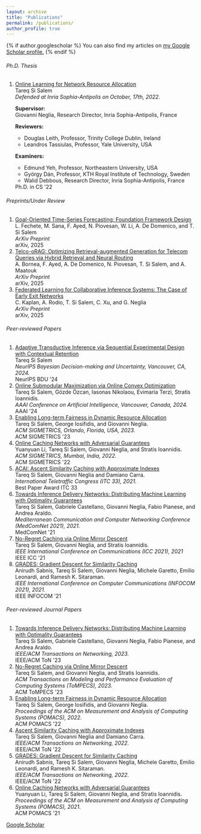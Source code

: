 ```yaml
---
layout: archive
title: "Publications"
permalink: /publications/
author_profile: true
---
```


{% if author.googlescholar %}
  You can also find my articles on <u><a href="{{author.googlescholar}}">my Google Scholar profile</a>.</u>
{% endif %}


<aside markdown="1">
<link href="https://cdn.jsdelivr.net/npm/bootstrap@5.2.3/dist/css/bootstrap.min.css" rel="stylesheet" integrity="sha384-rbsA2VBKQhggwzxH7pPCaAqO46MgnOM80zW1RWuH61DGLwZJEdK2Kadq2F9CUG65" crossorigin="anonymous">
<h6>Ph.D. Thesis</h6>
<ol class="list-group list-group-numbered " >

<li class="list-group-item d-flex justify-content-between align-items-start">
         <div class="ms-2 me-auto">
      <a class="link-dark" href="https://theses.hal.science/tel-03885484/document">Online Learning for Network Resource Allocation</a> <br>
Tareq Si Salem<br><i>
            Defended at Inria Sophia-Antipolis on October, 17th, 2022.</i>
           <div class="ms-2 me-auto">
  <p class="pb-0"><strong>Supervisor:</strong><br>Giovanni Neglia, Research Director, Inria Sophia-Antipolis, France</p>
  <p class="pb-0"><strong>Reviewers:</strong></p>
  <ul>
    <li>Douglas Leith, Professor, Trinity College Dublin, Ireland</li>
    <li>Leandros Tassiulas, Professor, Yale University, USA</li>
  </ul>
  <p class="pb-0"><strong>Examiners:</strong></p>
  <ul>
    <li>Edmund Yeh, Professor, Northeastern University, USA</li>
    <li>György Dán, Professor, KTH Royal Institute of Technology, Sweden</li>
    <li>Walid Debbous, Research Director, Inria Sophia-Antipolis, France</li>
  </ul>
</div>
         </div>
    <span class="badge bg-dark">Ph.D. in CS '22</span>
  </li>
</ol>
<h6>Preprints/Under Review</h6>
<ol class="list-group list-group-numbered">
<li class="list-group-item d-flex justify-content-between align-items-start">
         <div class="ms-2 me-auto">
     <a class="link-dark" href="https://arxiv.org/pdf/2504.17493">Goal-Oriented Time-Series Forecasting: Foundation Framework Design</a> <br>
L. Fechete, M. Sana, F. Ayed, N. Piovesan, W. Li, A. De Domenico, and T. Si Salem <br><i>
            ArXiv Preprint</i>
         </div>
    <span class="badge bg-dark">arXiv, 2025</span>
  </li>
  <li class="list-group-item d-flex justify-content-between align-items-start">
         <div class="ms-2 me-auto">
     <a class="link-dark" href="https://arxiv.org/pdf/2505.11856">Telco-oRAG: Optimizing Retrieval-augmented Generation for Telecom Queries via Hybrid Retrieval and Neural Routing</a> <br>
A. Bornea, F. Ayed, A. De Domenico, N. Piovesan, T. Si Salem, and A. Maatouk<br><i>
            ArXiv Preprint</i>
         </div>
    <span class="badge bg-dark">arXiv, 2025</span>
  </li>
<li class="list-group-item d-flex justify-content-between align-items-start">
         <div class="ms-2 me-auto">
     <a class="link-dark" href="https://arxiv.org/pdf/2405.04249">Federated Learning for Collaborative Inference Systems: The Case of Early Exit Networks</a> <br>
C. Kaplan, A. Rodio, T. Si Salem, C. Xu, and G. Neglia <br><i>
            ArXiv Preprint</i>
         </div>
    <span class="badge bg-dark">arXiv, 2025</span>
  </li>
</ol>
<h6>Peer-reviewed Papers</h6>
<ol class="list-group list-group-numbered">

<li class="list-group-item d-flex justify-content-between align-items-start">
         <div class="ms-2 me-auto">
     <a class="link-dark" href="https://openreview.net/pdf?id=PGvVf2h2Yb">Adaptive Transductive Inference via Sequential Experimental Design with Contextual Retention</a> <br>
Tareq Si Salem<br><i>
            NeurIPS Bayesian Decision-making and Uncertainty, Vancouver, CA, 2024.</i>
         </div>
    <span class="badge bg-dark">NeurIPS BDU '24</span>
  </li>
  
<li class="list-group-item d-flex justify-content-between align-items-start">
         <div class="ms-2 me-auto">
     <a class="link-dark" href="https://arxiv.org/abs/2309.04339">Online Submodular Maximization via Online Convex Optimization</a> <br>
Tareq Si Salem, Gözde Özcan, Iasonas Nikolaou, Evimaria Terzi, Stratis Ioannidis. <br><i>
            AAAI Conference on Artificial Intelligence, Vancouver, Canada, 2024.</i>
         </div>
    <span class="badge bg-dark">AAAI '24</span>
  </li>


<li class="list-group-item d-flex justify-content-between align-items-start">
         <div class="ms-2 me-auto">
     <a class="link-dark" href="https://arxiv.org/pdf/2208.05898.pdf">Enabling Long-term Fairness in Dynamic Resource Allocation</a> <br>
Tareq Si Salem, George Iosifidis‬, and Giovanni Neglia. <br><i>
            ACM SIGMETRICS, Orlando, Florida, USA, 2023.</i>
         </div>
    <span class="badge bg-dark">ACM SIGMETRICS '23</span>
  </li>

<li class="list-group-item d-flex justify-content-between align-items-start">
         <div class="ms-2 me-auto">
      <a class="link-dark" href="https://ece.northeastern.edu/fac-ece/ioannidis/static/pdf/2022/C_Li_Online_Cache_Sigmetrics_2022.pdf">Online Caching Networks with Adversarial Guarantees</a> <br>
Yuanyuan Li, Tareq Si Salem, Giovanni Neglia, and Stratis Ioannidis. <br><i>
            ACM SIGMETRICS, Mumbai, India, 2022.</i>
         </div>
    <span class="badge bg-dark">ACM SIGMETRICS '22</span>
  </li>      
        
<li class="list-group-item d-flex justify-content-between align-items-start">
         <div class="ms-2 me-auto">
      <a class="link-dark" href="https://hal.archives-ouvertes.fr/hal-03376175/document">AÇAI: Ascent Similarity Caching with Approximate Indexes</a> <br>
Tareq Si Salem, Giovanni Neglia and Damiano Carra. <br><i>
            International Teletraffic Congress (ITC 33), 2021. </i>
         </div>
    <span class="badge bg-success me-1"> <i class="fas fa-award"></i> Best Paper Award</span>
    <span class="badge bg-dark">ITC 33</span>
  </li>           
     
<li class="list-group-item d-flex justify-content-between align-items-start">
         <div class="ms-2 me-auto">
      <a class="link-dark" href="https://hal.archives-ouvertes.fr/hal-03376168/document">Towards Inference Delivery Networks: Distributing Machine Learning with Optimality Guarantees</a> <br>
Tareq Si Salem, Gabriele Castellano, Giovanni Neglia, Fabio Pianese, and Andrea Araldo.<br><i>
Mediterranean Communication and Computer Networking Conference (MedComNet 2021), 2021. </i>
         </div>
    <span class="badge bg-dark">MedComNet '21</span>
  </li>      
<li class="list-group-item d-flex justify-content-between align-items-start">
         <div class="ms-2 me-auto">
      <a class="link-dark" href="https://hal.archives-ouvertes.fr/hal-03376156/document">No-Regret Caching via Online Mirror Descent</a> <br>
Tareq Si Salem, Giovanni Neglia, and Stratis Ioannidis.<br><i>
IEEE International Conference on Communications (ICC 2021), 2021</i>
         </div>
    <span class="badge bg-dark">IEEE ICC '21</span>
  </li>
<li class="list-group-item d-flex justify-content-between align-items-start">
         <div class="ms-2 me-auto">
      <a class="link-dark" href="https://hal.archives-ouvertes.fr/hal-03484133/document">GRADES: Gradient Descent for Similarity Caching</a> <br>
Anirudh Sabnis, Tareq Si Salem, Giovanni Neglia, Michele Garetto, Emilio Leonardi, and Ramesh K. Sitaraman.<br><i>
IEEE International Conference on Computer Communications (INFOCOM 2021),  2021.</i>
         </div>
    <span class="badge bg-dark">IEEE INFOCOM '21</span>
  </li>   
</ol>
<h6>Peer-reviewed Journal Papers</h6>
<ol class="list-group list-group-numbered " >
<li class="list-group-item d-flex justify-content-between align-items-start">
         <div class="ms-2 me-auto">
      <a class="link-dark" href="https://arxiv.org/pdf/2105.02510.pdf">Towards Inference Delivery Networks: Distributing Machine Learning with Optimality Guarantees</a> <br>
Tareq Si Salem, Gabriele Castellano, Giovanni Neglia, Fabio Pianese, and Andrea Araldo.<br><i>
IEEE/ACM Transactions on Networking, 2023.  </i>
         </div>
 <span class="badge bg-dark">IEEE/ACM ToN '23</span>
</li>
<li class="list-group-item d-flex justify-content-between align-items-start">
         <div class="ms-2 me-auto">
      <a class="link-dark" href="https://arxiv.org/pdf/2101.12588.pdf">No-Regret Caching via Online Mirror Descent</a> <br>
Tareq Si Salem‬, and Giovanni Neglia, and Stratis Ioannidis. <br><i>
            ACM Transactions on Modeling and Performance Evaluation of Computing Systems (ToMPECS), 2023.</i>
         </div>
    <span class="badge bg-dark">ACM ToMPECS '23</span>
  </li>
<li class="list-group-item d-flex justify-content-between align-items-start">
         <div class="ms-2 me-auto">
      <a class="link-dark" href="https://arxiv.org/pdf/2208.05898.pdf">Enabling Long-term Fairness in Dynamic Resource Allocation</a> <br>
Tareq Si Salem, George Iosifidis‬, and Giovanni Neglia. <br><i>
            Proceedings of the ACM on Measurement and Analysis of Computing Systems (POMACS), 2022.</i>
         </div>
    <span class="badge bg-dark">ACM POMACS '22</span>
  </li>

<li class="list-group-item d-flex justify-content-between align-items-start">
<div class="ms-2 me-auto">
<a class="link-dark" href="https://arxiv.org/pdf/2107.00957.pdf">Ascent Similarity Caching with Approximate Indexes</a> <br>
Tareq Si Salem, Giovanni Neglia and Damiano Carra.<br><i>
          IEEE/ACM Transactions on Networking, 2022.  </i>
         </div>
<span class="badge bg-dark">IEEE/ACM ToN '22</span>
  </li>
    
<li class="list-group-item d-flex justify-content-between align-items-start">
         <div class="ms-2 me-auto">
      <a class="link-dark" href="https://ieeexplore.ieee.org/document/9828494">GRADES: Gradient Descent for Similarity Caching</a> <br>Anirudh Sabnis, Tareq Si Salem, Giovanni Neglia, Michele Garetto, Emilio Leonardi, and Ramesh K. Sitaraman.<br><i>
          IEEE/ACM Transactions on Networking, 2022.  </i>
         </div>
    <span class="badge bg-dark">IEEE/ACM ToN '22</span>
  </li>
    
<li class="list-group-item d-flex justify-content-between align-items-start">
         <div class="ms-2 me-auto">
      <a class="link-dark" href="https://ece.northeastern.edu/fac-ece/ioannidis/static/pdf/2022/C_Li_Online_Cache_Sigmetrics_2022.pdf">Online Caching Networks with Adversarial Guarantees</a> <br>Yuanyuan Li, Tareq Si Salem, Giovanni Neglia, and Stratis Ioannidis.<br><i>
         Proceedings of the ACM on Measurement and Analysis of Computing Systems (POMACS), 2021. </i>
         </div>
    <span class="badge bg-dark">ACM POMACS '21</span>
  </li>
</ol>    

<!-- <ol class="list-group list-group-numbered">
<li class="list-group-item d-flex justify-content-between align-items-start">
         <div class="ms-2 me-auto">
      <a class="link-dark" href="https://arxiv.org/pdf/2105.02510.pdf">Towards Inference Delivery Networks: Distributing Machine Learning with Optimality Guarantees</a> <br>
Tareq Si Salem, Gabriele Castellano, Giovanni Neglia, Fabio Pianese, and Andrea Araldo.<br><i>
IEEE/ACM Transactions on Networking.  </i>
         </div>
</li>                    
</ol> -->
<script src="https://cdn.jsdelivr.net/npm/bootstrap@5.2.3/dist/js/bootstrap.bundle.min.js" integrity="sha384-kenU1KFdBIe4zVF0s0G1M5b4hcpxyD9F7jL+jjXkk+Q2h455rYXK/7HAuoJl+0I4" crossorigin="anonymous"></script>
</aside>

[Google Scholar](https://scholar.google.com/citations?user=eMouEXwAAAAJ&hl=en)
